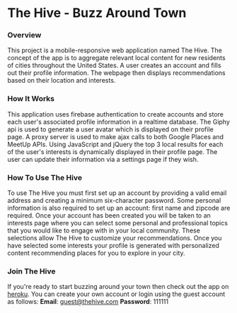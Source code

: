 # The Hive - Buzz Around Town
### Overview
This project is a mobile-responsive web application named The Hive. The concept of the app is to aggregate relevant local content for new residents of cities throughout the United States. A user creates an account and fills out their profile information. The webpage then displays recommendations based on their location and interests. 
### How It Works
This application uses firebase authentication to create accounts and store each user's associated profile information in a realtime database. The Giphy api is used to generate a user avatar which is displayed on their profile page. A proxy server is used to make ajax calls to both Google Places and MeetUp APIs. Using JavaScript and jQuery the top 3 local results for each of the user's interests is dynamically displayed in their profile page. The user can update their information via a settings page if they wish. 
### How To Use The Hive
To use The Hive you must first set up an account by providing a valid email address and creating a minimum six-character password. Some personal information is also required to set up an account: first name and zipcode are required. Once your account has been created you will be taken to an interests page where you can select some personal and professional topics that you would like to engage with in your local community. These selections allow The Hive to customize your recommendations. Once you have selected some interests your profile is generated with personalized content recommending places for you to explore in your city.
### Join The Hive
If you're ready to start buzzing around your town then check out the app on [heroku](https://the-hive-buzz-around-town.herokuapp.com/). You can create your own account or login using the guest account as follows:
**Email**: guest@thehive.com
**Password**: 111111
